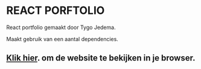 # REACT PORFTOLIO

React portfolio gemaakt door Tygo Jedema.

Maakt gebruik van een aantal dependencies.

## [Klik hier](https://tgsoftware.services). om de website te bekijken in je browser.
